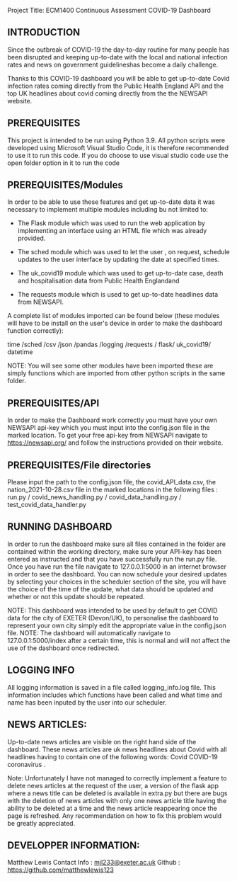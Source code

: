 Project Title: ECM1400 Continuous Assessment COVID-19 Dashboard

INTRODUCTION
------------
Since the outbreak of COVID-19 the day-to-day routine for many people has been disrupted and keeping up-to-date with the local and national infection rates and news on government guidelineshas become a daily challenge.

Thanks to this COVID-19 dashboard you will be able to get up-to-date Covid infection rates coming directly from the Public Health England API and the top  UK headlines about covid coming directly from the the NEWSAPI website.


PREREQUISITES
------------
This project is intended to be run using Python 3.9.
All python scripts were developed using Microsoft Visual Studio Code, it is therefore recommended to use it to run this code. If you do choose to use visual studio code use the open folder option in it to run the code

PREREQUISITES/Modules
------------
In order to be able to use these features and get up-to-date data it was necessary to implement multiple modules including bu not limited to:
- The Flask module which was used to run the web application by implementing an interface using an HTML file which was already provided.

- The sched module which was used to let the user , on request, schedule updates to the user interface by updating the date at specified times.

- The uk_covid19 module which was used to get up-to-date case, death and hospitalisation data from Public Health Englandand 

- The requests module which is used to get up-to-date headlines data from NEWSAPI.

A complete list of modules imported can be found below (these modules will have to be install on the user's device in order to make the dashboard function correctly):

time /sched /csv /json /pandas /logging /requests / flask/ uk_covid19/ datetime
   
NOTE: You will see some other modules have been imported these are simply functions which are imported from other python scripts in the same folder.



PREREQUISITES/API
------------
In order to make the Dashboard work correctly you must have your own NEWSAPI api-key which you must input into the config.json file in the marked location.
To get your free api-key from NEWSAPI navigate to https://newsapi.org/ and follow the instructions provided on their website.

PREREQUISITES/File directories
------------
Please input the path to the config.json file, the covid_API_data.csv, the nation_2021-10-28.csv file in the marked locations in the following files : run.py / covid_news_handling.py / covid_data_handling.py / test_covid_data_handler.py

RUNNING DASHBOARD
------------
In order to run the dashboard make sure all files contained in the folder are contained within the working directory, make sure your API-key has been entered as instructed and that you have successfully run the run.py file. Once you have run the file navigate to 127.0.0.1:5000 in an internet browser in order to see the dashboard. You can now schedule your desired updates by selecting your choices in the scheduler section of the site, you will have the choice of the time of the update, what data should be updated and whether or not this update should be repeated.

NOTE: This dashboard was intended to be used by default to get COVID data for the city of EXETER (Devon/UK), to personalise the dashboard to represent your own city simply edit the appropriate value in the config.json file.
NOTE: The dashboard will automatically navigate to 127.0.0.1:5000/index after a certain time, this is normal and will not affect the use of the dashboard once redirected.


LOGGING INFO
------------
All logging information is saved in a file called logging_info.log file.
This information includes which functions have been called and what time and name has been inputed by the user into our scheduler.

NEWS ARTICLES:
------------
Up-to-date news articles are visible on the right hand side of the dashboard.
These news articles are uk news headlines about Covid with all headlines having to contain one of the following words: Covid COVID-19 coronavirus .

Note: Unfortunately I have not managed to correctly implement a feature to delete news articles at the request of the user, a version of the flask app where a news title can be deleted is available in extra.py but there are bugs with the deletion of news articles with only one news article title having the ability to be deleted at a time and the news article reappearing once the page is refreshed.
Any recommendation on how to fix this problem would be greatly appreciated.

DEVELOPPER INFORMATION:
------------
Matthew Lewis 
Contact Info : mjl233@exeter.ac.uk
Github : https://github.com/matthewlewis123